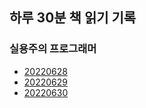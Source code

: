 ## 하루 30분 책 읽기 기록

### 실용주의 프로그래머

- [20220628](/20220628.md)
- [20220629](/20220629.md)
- [20220630](/20220630.md)
